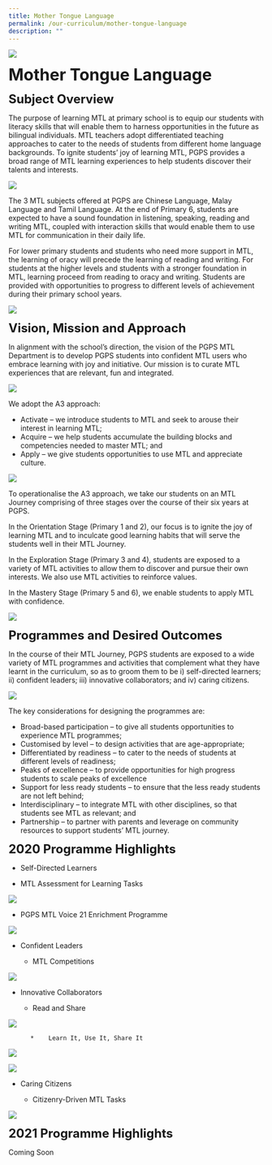 ```yaml
---
title: Mother Tongue Language
permalink: /our-curriculum/mother-tongue-language
description: ""
---
```

![](/images/sub-banner.jpg)

**<font size=6>Mother Tongue Language</font>**

**<font size=5>Subject Overview</font>**


The purpose of learning MTL at primary school is to equip our students with literacy skills that will enable them to harness opportunities in the future as bilingual individuals. MTL teachers adopt differentiated teaching approaches to cater to the needs of students from different home language backgrounds. To ignite students’ joy of learning MTL, PGPS provides a broad range of MTL learning experiences to help students discover their talents and interests.


![](/images/Our%20Curriculum/MTL%201.jpg)

The 3 MTL subjects offered at PGPS are Chinese Language, Malay Language and Tamil Language. At the end of Primary 6, students are expected to have a sound foundation in listening, speaking, reading and writing MTL, coupled with interaction skills that would enable them to use MTL for communication in their daily life.

  

For lower primary students and students who need more support in MTL, the learning of oracy will precede the learning of reading and writing. For students at the higher levels and students with a stronger foundation in MTL, learning proceed from reading to oracy and writing. Students are provided with opportunities to progress to different levels of achievement during their primary school years.

![](/images/Our%20Curriculum/MTL%202.jpg)

**<font size=5>Vision, Mission and Approach</font>**


In alignment with the school’s direction, the vision of the PGPS MTL Department is to develop PGPS students into confident MTL users who embrace learning with joy and initiative. Our mission is to curate MTL experiences that are relevant, fun and integrated.


![](/images/Our%20Curriculum/MTL%203.png)

We adopt the A3 approach:

*   Activate – we introduce students to MTL and seek to arouse their interest in learning MTL;
*   Acquire – we help students accumulate the building blocks and competencies needed to master MTL; and
*   Apply – we give students opportunities to use MTL and appreciate culture.

![](/images/Our%20Curriculum/MTL%204.png)

To operationalise the A3 approach, we take our students on an MTL Journey comprising of three stages over the course of their six years at PGPS.

  

In the Orientation Stage (Primary 1 and 2), our focus is to ignite the joy of learning MTL and to inculcate good learning habits that will serve the students well in their MTL Journey.

  

In the Exploration Stage (Primary 3 and 4), students are exposed to a variety of MTL activities to allow them to discover and pursue their own interests. We also use MTL activities to reinforce values.

  

In the Mastery Stage (Primary 5 and 6), we enable students to apply MTL with confidence.

![](/images/Our%20Curriculum/MTL%205.png)

**<font size=5>Programmes and Desired Outcomes</font>**


In the course of their MTL Journey, PGPS students are exposed to a wide variety of MTL programmes and activities that complement what they have learnt in the curriculum, so as to groom them to be i) self-directed learners; ii) confident leaders; iii) innovative collaborators; and iv) caring citizens.

![](/images/Our%20Curriculum/MTL%206.png)

The key considerations for designing the programmes are:

*   Broad-based participation – to give all students opportunities to experience MTL programmes;
*   Customised by level – to design activities that are age-appropriate;
*   Differentiated by readiness – to cater to the needs of students at different levels of readiness;
*   Peaks of excellence – to provide opportunities for high progress students to scale peaks of excellence
*   Support for less ready students – to ensure that the less ready students are not left behind;
*   Interdisciplinary – to integrate MTL with other disciplines, so that students see MTL as relevant; and
*   Partnership – to partner with parents and leverage on community resources to support students’ MTL journey.

**<font size=5>2020 Programme Highlights</font>**


*   Self-Directed Learners

*   MTL Assessment for Learning Tasks

![](/images/Our%20Curriculum/MTL%207.png)

*   PGPS MTL Voice 21 Enrichment Programme

![](/images/Our%20Curriculum/MTL%208.png)

*   Confident Leaders

    *   MTL Competitions

![](/images/Our%20Curriculum/MTL%209.png)

*   Innovative Collaborators

    *   Read and Share
    
 ![](/images/Our%20Curriculum/MTL%2010.png)
	 
          *    Learn It, Use It, Share It


 ![](/images/Our%20Curriculum/MTL%2011.png)

 ![](/images/Our%20Curriculum/MTL%2012.png)


*   Caring Citizens

     *   Citizenry-Driven MTL Tasks

 ![](/images/Our%20Curriculum/MTL%2013.png)

**<font size=5>2021 Programme Highlights</font>**

Coming Soon